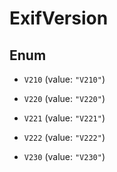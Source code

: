 
# ExifVersion

## Enum


* `V210` (value: `"V210"`)

* `V220` (value: `"V220"`)

* `V221` (value: `"V221"`)

* `V222` (value: `"V222"`)

* `V230` (value: `"V230"`)



